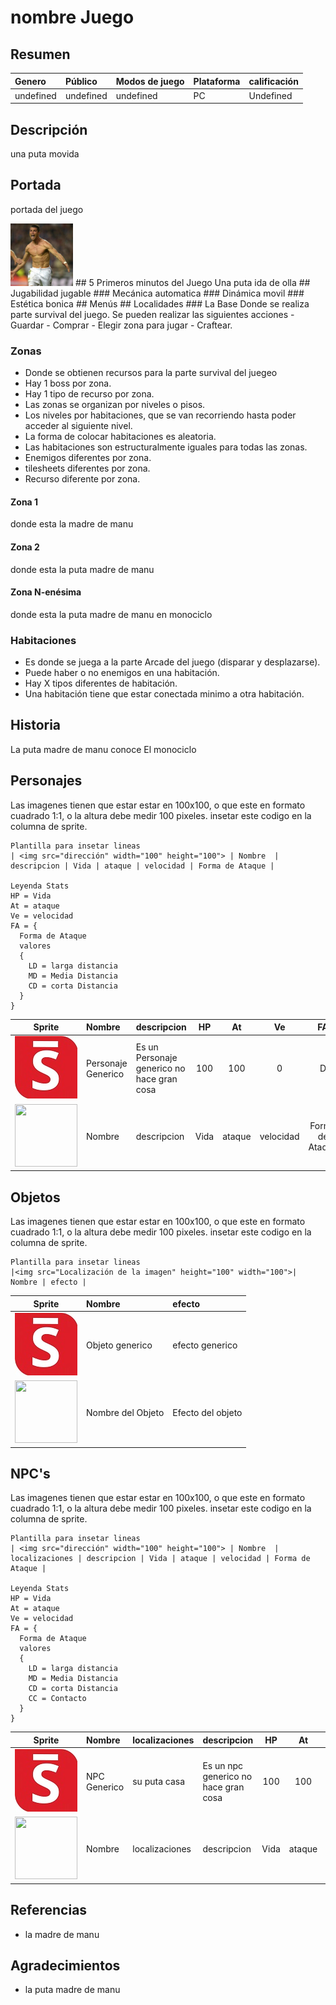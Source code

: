 # nombre Juego
## Resumen
| Genero | Público | Modos de juego | Plataforma | calificación |
|:-------|:--------|:---------------|:-----------|:-------------|
| undefined | undefined    |undefined| PC  | Undefined |
## Descripción
una puta movida
## Portada
portada del juego

<img src="/DocImg/bicho.jpeg" height="100">
## 5 Primeros minutos del Juego
Una puta ida de olla
## Jugabilidad
jugable
### Mecánica
automatica
### Dinámica
movil
### Estética
bonica
## Menús
## Localidades
### La Base
Donde se realiza parte survival del juego.
Se pueden realizar las siguientes acciones
- Guardar
- Comprar
- Elegir zona para jugar
- Craftear.

### Zonas
- Donde se obtienen recursos para la parte survival del juegeo
- Hay 1 boss por zona.
- Hay 1 tipo de recurso por zona.
- Las zonas se organizan por niveles o pisos.
- Los niveles por habitaciones, que se van recorriendo hasta poder acceder al siguiente nivel.
- La forma de colocar habitaciones es aleatoria.
- Las habitaciones son estructuralmente iguales para todas las zonas.
- Enemigos diferentes por zona.
- tilesheets diferentes por zona.
- Recurso diferente por zona.

#### Zona 1
donde esta la madre de manu
#### Zona 2
donde esta la puta madre de manu
#### Zona N-enésima
donde esta la puta madre de manu en monociclo

### Habitaciones
- Es donde se juega a la parte Arcade del juego (disparar y desplazarse).
- Puede haber o no enemigos en una habitación.
- Hay X tipos diferentes de habitación.
- Una habitación tiene que estar conectada minimo a otra habitación.

## Historia
La puta madre de manu conoce El monociclo
## Personajes
Las imagenes tienen que estar estar en 100x100, o que este en formato cuadrado 1:1, o la altura debe medir 100 pixeles. insetar este codigo en la columna de sprite.
```
Plantilla para insetar lineas
| <img src="dirección" width="100" height="100"> | Nombre  |  descripcion | Vida | ataque | velocidad | Forma de Ataque |

Leyenda Stats
HP = Vida
At = ataque
Ve = velocidad
FA = {
  Forma de Ataque
  valores
  {
    LD = larga distancia
    MD = Media Distancia
    CD = corta Distancia
  }
}
```

| Sprite                                             | Nombre           | descripcion | HP | At | Ve | FA |
| :-------------:                                    | :-------------   |:---|:---:|:---:|:---:|:---:|
| <img src="DocImg/pp.jpg" width="100" height="100"> | Personaje Generico  | Es un Personaje generico no hace gran cosa | 100 | 100 | 0 | D |
| <img src="dirección" width="100" height="100"> | Nombre  |  descripcion | Vida | ataque | velocidad | Forma de Ataque |

## Objetos
Las imagenes tienen que estar estar en 100x100, o que este en formato cuadrado 1:1, o la altura debe medir 100 pixeles. insetar este codigo en la columna de sprite.
```
Plantilla para insetar lineas
|<img src="Localización de la imagen" height="100" width="100">| Nombre | efecto |
```

| Sprite                                             | Nombre           |efecto        |
| :-------------:                                    | :-------------   |:-------------|
| <img src="DocImg/pp.jpg" width="100" height="100"> | Objeto generico  | efecto generico |
| <img src="Localización de la imagen" height="100" width="100"> | Nombre del Objeto  | Efecto del objeto|

## NPC's
Las imagenes tienen que estar estar en 100x100, o que este en formato cuadrado 1:1, o la altura debe medir 100 pixeles. insetar este codigo en la columna de sprite.
```
Plantilla para insetar lineas
| <img src="dirección" width="100" height="100"> | Nombre  | localizaciones | descripcion | Vida | ataque | velocidad | Forma de Ataque |

Leyenda Stats
HP = Vida
At = ataque
Ve = velocidad
FA = {
  Forma de Ataque
  valores
  {
    LD = larga distancia
    MD = Media Distancia
    CD = corta Distancia
    CC = Contacto
  }
}
```

| Sprite                                             | Nombre           |localizaciones    | descripcion | HP | At | Ve | FA |
| :-------------:                                    | :-------------   |:---|:---|:---:|:---:|:---:|:---:|
| <img src="DocImg/pp.jpg" width="100" height="100"> | NPC Generico  | su puta casa | Es un npc generico no hace gran cosa | 100 | 100 | 0 | D |
| <img src="dirección" width="100" height="100"> | Nombre  | localizaciones | descripcion | Vida | ataque | velocidad | Forma de Ataque |

## Referencias
- la madre de manu

## Agradecimientos
- la puta madre de manu
